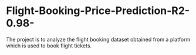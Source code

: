 # Flight-Booking-Price-Prediction-R2-0.98-
The project is to analyze the flight booking dataset obtained from a platform which is used to book flight tickets.
